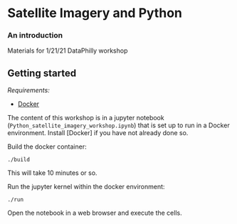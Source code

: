 # Satellite Imagery and Python
### An introduction

Materials for 1/21/21 DataPhilly workshop

## Getting started  
*Requirements:*
* [Docker](https://docs.docker.com/get-docker/)

The content of this workshop is in a jupyter notebook (`Python_satellite_imagery_workshop.ipynb`) that is set up to run in a Docker environment. Install [Docker] if you have not already done so.

Build the docker container:

`./build`

This will take 10 minutes or so.

Run the jupyter kernel within the docker environment:

`./run`

Open the notebook in a web browser and execute the cells. 